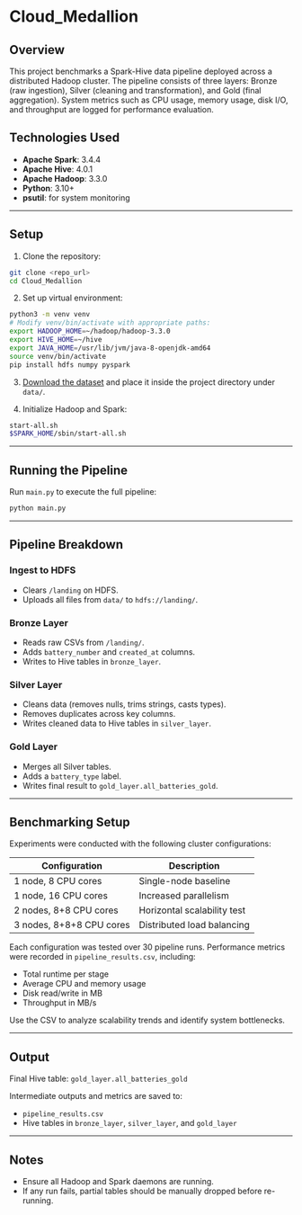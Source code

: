 # Cloud_Medallion

## Overview

This project benchmarks a Spark-Hive data pipeline deployed across a distributed Hadoop cluster. The pipeline consists of three layers: Bronze (raw ingestion), Silver (cleaning and transformation), and Gold (final aggregation). System metrics such as CPU usage, memory usage, disk I/O, and throughput are logged for performance evaluation.

## Technologies Used

- **Apache Spark**: 3.4.4
- **Apache Hive**: 4.0.1
- **Apache Hadoop**: 3.3.0
- **Python**: 3.10+
- **psutil**: for system monitoring

---

## Setup

1. Clone the repository:

```bash
git clone <repo_url>
cd Cloud_Medallion
```

2. Set up virtual environment:

```bash
python3 -m venv venv
# Modify venv/bin/activate with appropriate paths:
export HADOOP_HOME=~/hadoop/hadoop-3.3.0
export HIVE_HOME=~/hive
export JAVA_HOME=/usr/lib/jvm/java-8-openjdk-amd64
source venv/bin/activate
pip install hdfs numpy pyspark
```

3. [Download the dataset](https://catalog.data.gov/dataset/randomized-and-recommissioned-battery-dataset) and place it inside the project directory under `data/`.

4. Initialize Hadoop and Spark:

```bash
start-all.sh
$SPARK_HOME/sbin/start-all.sh
```

---

## Running the Pipeline

Run `main.py` to execute the full pipeline:

```bash
python main.py
```

---

## Pipeline Breakdown

### Ingest to HDFS

- Clears `/landing` on HDFS.
- Uploads all files from `data/` to `hdfs://landing/`.

### Bronze Layer

- Reads raw CSVs from `/landing/`.
- Adds `battery_number` and `created_at` columns.
- Writes to Hive tables in `bronze_layer`.

### Silver Layer

- Cleans data (removes nulls, trims strings, casts types).
- Removes duplicates across key columns.
- Writes cleaned data to Hive tables in `silver_layer`.

### Gold Layer

- Merges all Silver tables.
- Adds a `battery_type` label.
- Writes final result to `gold_layer.all_batteries_gold`.

---

## Benchmarking Setup

Experiments were conducted with the following cluster configurations:

| Configuration           | Description                  |
|-------------------------|------------------------------|
| 1 node, 8 CPU cores     | Single-node baseline         |
| 1 node, 16 CPU cores    | Increased parallelism        |
| 2 nodes, 8+8 CPU cores  | Horizontal scalability test  |
| 3 nodes, 8+8+8 CPU cores| Distributed load balancing   |

Each configuration was tested over 30 pipeline runs. Performance metrics were recorded in `pipeline_results.csv`, including:

- Total runtime per stage
- Average CPU and memory usage
- Disk read/write in MB
- Throughput in MB/s

Use the CSV to analyze scalability trends and identify system bottlenecks.

---

## Output

Final Hive table: `gold_layer.all_batteries_gold`

Intermediate outputs and metrics are saved to:
- `pipeline_results.csv`
- Hive tables in `bronze_layer`, `silver_layer`, and `gold_layer`

---

## Notes

- Ensure all Hadoop and Spark daemons are running.
- If any run fails, partial tables should be manually dropped before re-running.
